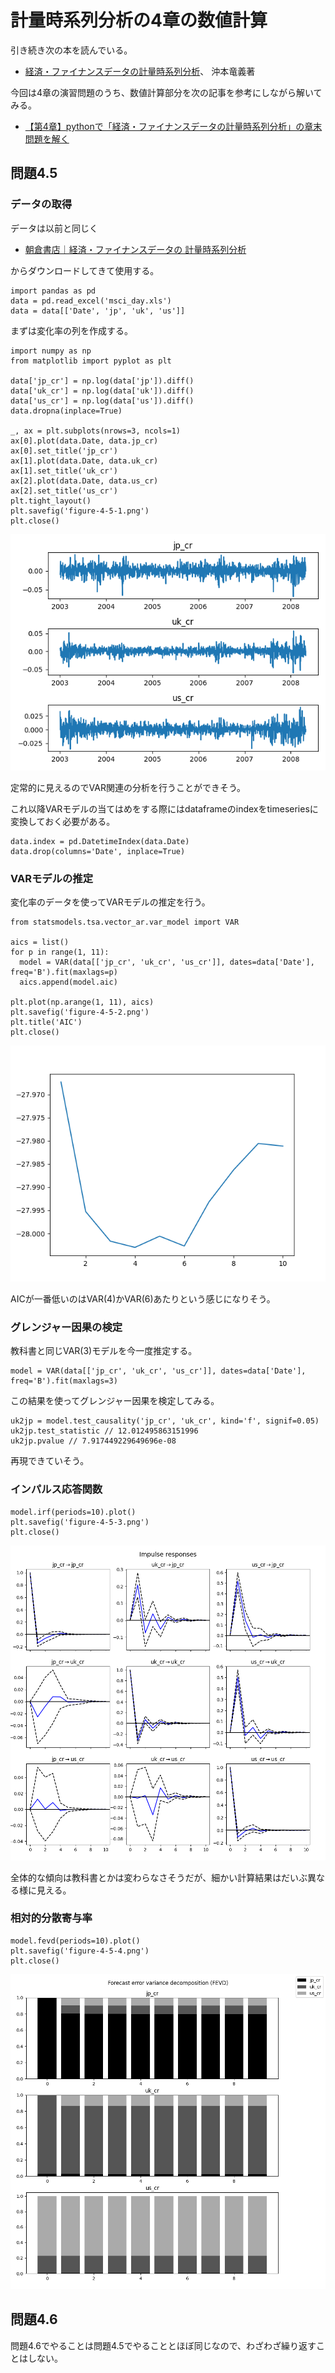 # 計量時系列分析の4章の数値計算

引き続き次の本を読んでいる。
- [経済・ファイナンスデータの計量時系列分析](https://www.amazon.co.jp/dp/4254127928)、	沖本竜義著

今回は4章の演習問題のうち、数値計算部分を次の記事を参考にしながら解いてみる。
- [【第4章】pythonで「経済・ファイナンスデータの計量時系列分析」の章末問題を解く](https://qiita.com/mckeeeen/items/4afa1167008c1f315d0b)


## 問題4.5

### データの取得
データは以前と同じく
- [朝倉書店｜経済・ファイナンスデータの 計量時系列分析](http://www.asakura.co.jp/books/isbn/978-4-254-12792-8/)

からダウンロードしてきて使用する。
```
import pandas as pd
data = pd.read_excel('msci_day.xls')
data = data[['Date', 'jp', 'uk', 'us']]
```

まずは変化率の列を作成する。
```
import numpy as np
from matplotlib import pyplot as plt

data['jp_cr'] = np.log(data['jp']).diff()
data['uk_cr'] = np.log(data['uk']).diff()
data['us_cr'] = np.log(data['us']).diff()
data.dropna(inplace=True)

_, ax = plt.subplots(nrows=3, ncols=1)
ax[0].plot(data.Date, data.jp_cr)
ax[0].set_title('jp_cr')
ax[1].plot(data.Date, data.uk_cr)
ax[1].set_title('uk_cr')
ax[2].plot(data.Date, data.us_cr)
ax[2].set_title('us_cr')
plt.tight_layout()
plt.savefig('figure-4-5-1.png')
plt.close()
```

<img src="/20201225-time-series-analysis-ex4/figure-4-5-1.png">

定常的に見えるのでVAR関連の分析を行うことができそう。

これ以降VARモデルの当てはめをする際にはdataframeのindexをtimeseriesに変換しておく必要がある。
```
data.index = pd.DatetimeIndex(data.Date)
data.drop(columns='Date', inplace=True)
```


### VARモデルの推定
変化率のデータを使ってVARモデルの推定を行う。
```
from statsmodels.tsa.vector_ar.var_model import VAR

aics = list()
for p in range(1, 11):
  model = VAR(data[['jp_cr', 'uk_cr', 'us_cr']], dates=data['Date'], freq='B').fit(maxlags=p)
  aics.append(model.aic)

plt.plot(np.arange(1, 11), aics)
plt.savefig('figure-4-5-2.png')
plt.title('AIC')
plt.close()
```

<img src="/20201225-time-series-analysis-ex4/figure-4-5-2.png">

AICが一番低いのはVAR(4)かVAR(6)あたりという感じになりそう。

### グレンジャー因果の検定
教科書と同じVAR(3)モデルを今一度推定する。
```
model = VAR(data[['jp_cr', 'uk_cr', 'us_cr']], dates=data['Date'], freq='B').fit(maxlags=3)
```

この結果を使ってグレンジャー因果を検定してみる。
```
uk2jp = model.test_causality('jp_cr', 'uk_cr', kind='f', signif=0.05)
uk2jp.test_statistic // 12.012495863151996
uk2jp.pvalue // 7.917449229649696e-08
```

再現できていそう。

### インパルス応答関数
```
model.irf(periods=10).plot()
plt.savefig('figure-4-5-3.png')
plt.close()
```

<img src="/20201225-time-series-analysis-ex4/figure-4-5-3.png">

全体的な傾向は教科書とかは変わらなさそうだが、細かい計算結果はだいぶ異なる様に見える。

### 相対的分散寄与率
```
model.fevd(periods=10).plot()
plt.savefig('figure-4-5-4.png')
plt.close()
```

<img src="/20201225-time-series-analysis-ex4/figure-4-5-4.png">

## 問題4.6
問題4.6でやることは問題4.5でやることとほぼ同じなので、わざわざ繰り返すことはしない。
